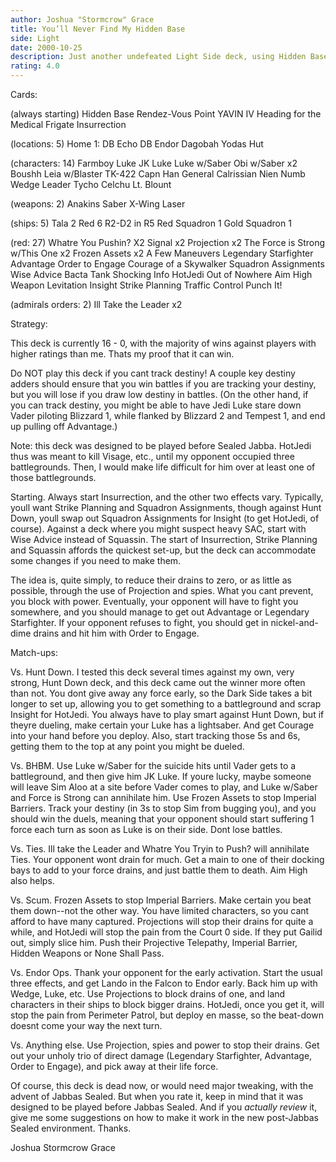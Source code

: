 ```yaml
---
author: Joshua "Stormcrow" Grace
title: You’ll Never Find My Hidden Base
side: Light
date: 2000-10-25
description: Just another undefeated Light Side deck, using Hidden Base and Insurrection for quick activation, then controlling the game with mains and effects.
rating: 4.0
---
```

Cards: 

(always starting)
Hidden Base
Rendez-Vous Point
YAVIN IV
Heading for the Medical Frigate
Insurrection

(locations: 5)
Home 1: DB
Echo DB
Endor
Dagobah
Yodas Hut

(characters: 14)
Farmboy Luke
JK Luke
Luke w/Saber
Obi w/Saber x2
Boushh
Leia w/Blaster
TK-422
Capn Han
General Calrissian
Nien Numb
Wedge Leader
Tycho Celchu
Lt. Blount

(weapons: 2)
Anakins Saber
X-Wing Laser

(ships: 5)
Tala 2
Red 6
R2-D2 in R5
Red Squadron 1
Gold Squadron 1

(red: 27)
Whatre You Pushin? X2
Signal x2
Projection x2
The Force is Strong w/This One x2
Frozen Assets x2
A Few Maneuvers
Legendary Starfighter
Advantage
Order to Engage
Courage of a Skywalker
Squadron Assignments
Wise Advice
Bacta Tank
Shocking Info
HotJedi
Out of Nowhere
Aim High
Weapon Levitation
Insight
Strike Planning
Traffic Control
Punch It!

(admirals orders: 2)
Ill Take the Leader x2 

Strategy: 

This deck is currently 16 - 0, with the majority of wins against players with
higher ratings than me. Thats my proof that it can win.

Do NOT play this deck if you cant track destiny! A couple key destiny adders
should ensure that you win battles if you are tracking your destiny, but you
will lose if you draw low destiny in battles. (On the other hand, if you can track
destiny, you might be able to have Jedi Luke stare down Vader piloting
Blizzard 1, while flanked by Blizzard 2 and Tempest 1, and end up pulling off
Advantage.)

Note: this deck was designed to be played before Sealed Jabba. HotJedi thus
was meant to kill Visage, etc., until my opponent occupied three
battlegrounds. Then, I would make life difficult for him over at least one of
those battlegrounds.

Starting. Always start Insurrection, and the other two effects vary.
Typically, youll want Strike Planning and Squadron Assignments, though
against Hunt Down, youll swap out Squadron Assignments for Insight (to get
HotJedi, of course). Against a deck where you might suspect heavy SAC, start
with Wise Advice instead of Squassin. The start of Insurrection, Strike
Planning and Squassin affords the quickest set-up, but the deck can
accommodate some changes if you need to make them.

The idea is, quite simply, to reduce their drains to zero, or as little as
possible, through the use of Projection and spies. What you cant prevent,
you block with power. Eventually, your opponent will have to fight you
somewhere, and you should manage to get out Advantage or Legendary
Starfighter. If your opponent refuses to fight, you should get in
nickel-and-dime drains and hit him with Order to Engage.

Match-ups:

Vs. Hunt Down. I tested this deck several times against my own, very strong,
Hunt Down deck, and this deck came out the winner more often than not. You
dont give away any force early, so the Dark Side takes a bit longer to set
up, allowing you to get something to a battleground and scrap Insight for
HotJedi. You always have to play smart against Hunt Down, but if theyre
dueling, make certain your Luke has a lightsaber. And get Courage into your
hand before you deploy. Also, start tracking those 5s and 6s, getting them
to the top at any point you might be dueled.

Vs. BHBM. Use Luke w/Saber for the suicide hits until Vader gets
to a battleground, and then give him JK Luke. If youre lucky, maybe someone
will leave Sim Aloo at a site before Vader comes to play, and Luke w/Saber
and Force is Strong can annihilate him. Use Frozen Assets to stop Imperial
Barriers. Track your destiny (in 3s to stop Sim from bugging you), and you
should win the duels, meaning that your opponent should start suffering 1
force each turn as soon as Luke is on their side. Dont lose battles.

Vs. Ties. Ill take the Leader and Whatre You Tryin to Push? will
annihilate Ties. Your opponent wont drain for much. Get a main to one of
their docking bays to add to your force drains, and just battle them to
death. Aim High also helps.

Vs. Scum. Frozen Assets to stop Imperial Barriers. Make certain you beat them
down--not the other way. You have limited characters, so you cant afford to
have many captured. Projections will stop their drains for quite a while, and
HotJedi will stop the pain from the Court 0 side. If they put Gailid out,
simply slice him. Push their Projective Telepathy, Imperial Barrier, Hidden
Weapons or None Shall Pass.

Vs. Endor Ops. Thank your opponent for the early activation. Start the usual
three effects, and get Lando in the Falcon to Endor early. Back him up with
Wedge, Luke, etc. Use Projections to block drains of one, and land characters
in their ships to block bigger drains. HotJedi, once you get it, will stop
the pain from Perimeter Patrol, but deploy en masse, so the beat-down doesnt
come your way the next turn.

Vs. Anything else. Use Projection, spies and power to stop their drains. Get
out your unholy trio of direct damage (Legendary Starfighter, Advantage,
Order to Engage), and pick away at their life force.

Of course, this deck is dead now, or would need major tweaking, with the
advent of Jabbas Sealed. But when you rate it, keep in mind that it was
designed to be played before Jabbas Sealed. And if you *actually review* it,
give me some suggestions on how to make it work in the new post-Jabbas
Sealed environment. Thanks.

Joshua Stormcrow Grace
